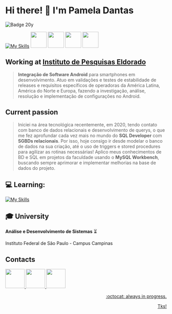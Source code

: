 # Hi there! 👋 I'm Pamela Dantas
![Badge 20y](http://img.shields.io/static/v1?label=20y&message=%20SHE/HER&color=red&style=for-the-badge)

[![My Skills](https://skillicons.dev/icons?i=mysql,git,py)](https://skillicons.dev)
            <img loading="lazy" src="https://cdn.jsdelivr.net/gh/devicons/devicon/icons/android/android-original.svg" width="50" height="50"/> 
            <img loading="lazy" src="https://onion.io/wp-content/uploads/2017/11/Moba-Logo.jpg" width="50" height="50"/>
            <img loading="lazy" src="https://alternativesp-cdn.b-cdn.net/wp-content/uploads/2021/07/1594530912_Windows-Command-Prompt-600x600.png" width="50" height="50"/>
            <img loading="lazy" src="https://cdn.jsdelivr.net/gh/devicons/devicon/icons/jira/jira-original-wordmark.svg" width="50" height="50"/>

## Working at [Instituto de Pesquisas Eldorado](https://www.eldorado.org.br/)
> **Integração de Software Android** para smartphones em desenvolvimento. Atuo em validações e testes de estabilidade de releases e requisitos específicos de operadoras da América Latina, América do Norte e Europa, fazendo a investigação, análise, resolução e implementação de configurações no Android.

## Current passion
> Iniciei na área tecnológica recentemente, em 2020, tendo contato com banco de dados relacionais e desenvolvimento de querys, o que me fez aprofundar cada vez mais no mundo do **SQL Developer** com **SGBDs relacionais**.
> Por isso, hoje consigo ir desde modelar o banco de dados na sua criação,  até o uso de triggers e stored procedures para agilizar as rotinas necessárias!
> Aplico meus conhecimentos de BD e SQL em projetos da faculdade usando o **MySQL Workbench**, buscando sempre aprimorar e implementar melhorias na base de dados do projeto.

## :computer: **Learning:**
> 
[![My Skills](https://skillicons.dev/icons?i=js,cs,py)](https://skillicons.dev)


## :mortar_board: University
**Análise e Desenvolvimento de Sistemas** :hourglass_flowing_sand:

Instituto Federal de São Paulo - Campus Campinas


## **Contacts**
<div>
<a href="https://instagram.com/pameladantws" target="_blank"><img loading="lazy" src="https://img.icons8.com/?size=512&id=108646&format=png" width="60" height="60"/>
<a href="https://www.linkedin.com/in/pameladantasp" target="_blank"><img loading="lazy" src="https://img.icons8.com/?size=512&id=108812&format=png" width="60" height="60"/>
<a href = "mailto:pameladantasp@gmail.com"><img loading="lazy" src="https://img.icons8.com/?size=512&id=110231&format=png" width="60" height="60"/>
</div> 


<p align="right"> :octocat: always in progress. </p>
<p align="right"> Tks! </p>


